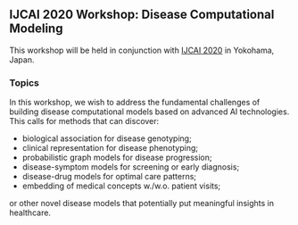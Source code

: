 ## IJCAI 2020 Workshop: Disease Computational Modeling

This workshop will be held in conjunction with [IJCAI 2020](https://www.ijcai20.org/) in Yokohama, Japan.

### Topics

In this workshop, we wish to address the fundamental challenges of building disease computational models based on advanced AI technologies. This calls for methods that can discover:

-	biological association for disease genotyping; 
-	clinical representation for disease phenotyping; 
-	probabilistic graph models for disease progression;
-	disease-symptom models for screening or early diagnosis; 
-	disease-drug models for optimal care patterns;
-	embedding of medical concepts w./w.o. patient visits;

or other novel disease models that potentially put meaningful insights in healthcare.  
